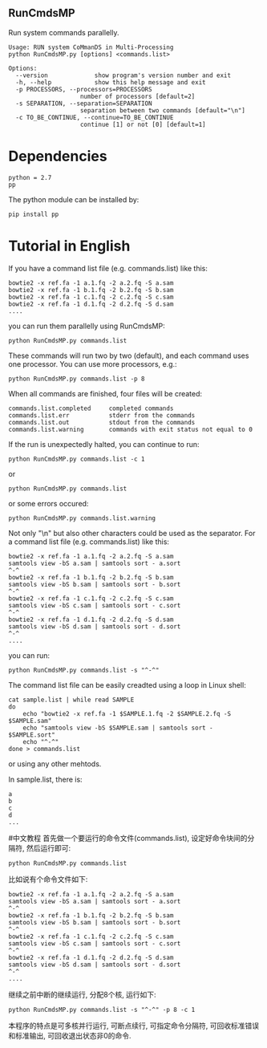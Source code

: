 ## RunCmdsMP
Run system commands parallelly.


	Usage: RUN system CoMmanDS in Multi-Processing
	python RunCmdsMP.py [options] <commands.list>

	Options:  
	  --version             show program's version number and exit  
	  -h, --help            show this help message and exit  
	  -p PROCESSORS, --processors=PROCESSORS  
                        number of processors [default=2]  
	  -s SEPARATION, --separation=SEPARATION  
                        separation between two commands [default="\n"]  
	  -c TO_BE_CONTINUE, --continue=TO_BE_CONTINUE  
                        continue [1] or not [0] [default=1]  
# Dependencies

	python = 2.7
	pp
The python module can be installed by:

	pip install pp

# Tutorial in English
If you have a command list file (e.g. commands.list) like this:

	bowtie2 -x ref.fa -1 a.1.fq -2 a.2.fq -S a.sam
	bowtie2 -x ref.fa -1 b.1.fq -2 b.2.fq -S b.sam
	bowtie2 -x ref.fa -1 c.1.fq -2 c.2.fq -S c.sam
	bowtie2 -x ref.fa -1 d.1.fq -2 d.2.fq -S d.sam
	....
you can run them parallelly using RunCmdsMP:  

	python RunCmdsMP.py commands.list
These commands will run two by two (default), and each command uses one processor.
You can use more processors, e.g.:

	python RunCmdsMP.py commands.list -p 8
When all commands are finished, four files will be created:
	
	commands.list.completed		completed commands
	commands.list.err			stderr from the commands
	commands.list.out			stdout from the commands
	commands.list.warning		commands with exit status not equal to 0
	
If the run is unexpectedly halted, you can continue to run:
	
	python RunCmdsMP.py commands.list -c 1
or

	python RunCmdsMP.py commands.list
or some errors occured:

	python RunCmdsMP.py commands.list.warning
	
Not only "\n" but also other characters could be used as the separator. For a command list file (e.g. commands.list) like this:

	bowtie2 -x ref.fa -1 a.1.fq -2 a.2.fq -S a.sam
	samtools view -bS a.sam | samtools sort - a.sort
	^-^
	bowtie2 -x ref.fa -1 b.1.fq -2 b.2.fq -S b.sam
	samtools view -bS b.sam | samtools sort - b.sort
	^-^
	bowtie2 -x ref.fa -1 c.1.fq -2 c.2.fq -S c.sam
	samtools view -bS c.sam | samtools sort - c.sort
	^-^
	bowtie2 -x ref.fa -1 d.1.fq -2 d.2.fq -S d.sam
	samtools view -bS d.sam | samtools sort - d.sort
	^-^
	....
you can run:

	python RunCmdsMP.py commands.list -s "^-^"
	
The command list file can be easily creadted using a loop in Linux shell:

	cat sample.list | while read SAMPLE
	do
		echo "bowtie2 -x ref.fa -1 $SAMPLE.1.fq -2 $SAMPLE.2.fq -S $SAMPLE.sam"
		echo "samtools view -bS $SAMPLE.sam | samtools sort - $SAMPLE.sort"
		echo "^-^"
	done > commands.list
or using any other mehtods.
	
In sample.list, there is:

	a
	b
	c
	d
	...

#中文教程
首先做一个要运行的命令文件(commands.list), 设定好命令块间的分隔符, 然后运行即可:

	python RunCmdsMP.py commands.list
	
比如说有个命令文件如下:

	bowtie2 -x ref.fa -1 a.1.fq -2 a.2.fq -S a.sam
	samtools view -bS a.sam | samtools sort - a.sort
	^-^
	bowtie2 -x ref.fa -1 b.1.fq -2 b.2.fq -S b.sam
	samtools view -bS b.sam | samtools sort - b.sort
	^-^
	bowtie2 -x ref.fa -1 c.1.fq -2 c.2.fq -S c.sam
	samtools view -bS c.sam | samtools sort - c.sort
	^-^
	bowtie2 -x ref.fa -1 d.1.fq -2 d.2.fq -S d.sam
	samtools view -bS d.sam | samtools sort - d.sort
	^-^
	....
继续之前中断的继续运行, 分配8个核, 运行如下:

	python RunCmdsMP.py commands.list -s "^-^" -p 8 -c 1
	
本程序的特点是可多核并行运行, 可断点续行, 可指定命令分隔符, 可回收标准错误和标准输出, 可回收退出状态非0的命令.
